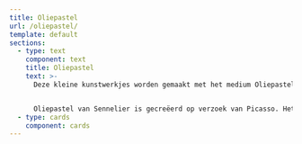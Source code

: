 ```yaml
---
title: Oliepastel
url: /oliepastel/
template: default
sections:
  - type: text
    component: text
    title: Oliepastel
    text: >-
      D﻿eze kleine kunstwerkjes worden gemaakt met het medium Oliepastel.


      Oliepastel van Sennelier is gecreëerd op verzoek van Picasso. Het is een oliekrijt dat bestaat uit pigmenten vermengd met een niet-drogende olie van hoge kwaliteit die zich bijna als olieverf laat verwerken door erin te vegen, te krassen en te werken met gelaagdheden.
  - type: cards
    component: cards
---
```

